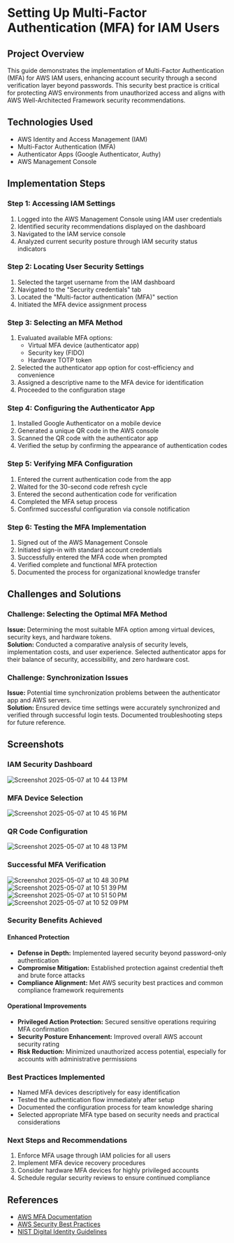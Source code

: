 # Setting Up Multi-Factor Authentication (MFA) for IAM Users

## Project Overview
This guide demonstrates the implementation of Multi-Factor Authentication (MFA) for AWS IAM users, enhancing account security through a second verification layer beyond passwords. This security best practice is critical for protecting AWS environments from unauthorized access and aligns with AWS Well-Architected Framework security recommendations.

## Technologies Used
- AWS Identity and Access Management (IAM)
- Multi-Factor Authentication (MFA)
- Authenticator Apps (Google Authenticator, Authy)
- AWS Management Console

## Implementation Steps

### Step 1: Accessing IAM Settings
1. Logged into the AWS Management Console using IAM user credentials
2. Identified security recommendations displayed on the dashboard
3. Navigated to the IAM service console
4. Analyzed current security posture through IAM security status indicators

### Step 2: Locating User Security Settings
1. Selected the target username from the IAM dashboard
2. Navigated to the "Security credentials" tab
3. Located the "Multi-factor authentication (MFA)" section
4. Initiated the MFA device assignment process

### Step 3: Selecting an MFA Method
1. Evaluated available MFA options:
   - Virtual MFA device (authenticator app)
   - Security key (FIDO)
   - Hardware TOTP token
2. Selected the authenticator app option for cost-efficiency and convenience
3. Assigned a descriptive name to the MFA device for identification
4. Proceeded to the configuration stage

### Step 4: Configuring the Authenticator App
1. Installed Google Authenticator on a mobile device
2. Generated a unique QR code in the AWS console
3. Scanned the QR code with the authenticator app
4. Verified the setup by confirming the appearance of authentication codes

### Step 5: Verifying MFA Configuration
1. Entered the current authentication code from the app
2. Waited for the 30-second code refresh cycle
3. Entered the second authentication code for verification
4. Completed the MFA setup process
5. Confirmed successful configuration via console notification

### Step 6: Testing the MFA Implementation
1. Signed out of the AWS Management Console
2. Initiated sign-in with standard account credentials
3. Successfully entered the MFA code when prompted
4. Verified complete and functional MFA protection
5. Documented the process for organizational knowledge transfer

## Challenges and Solutions

### Challenge: Selecting the Optimal MFA Method
**Issue:** Determining the most suitable MFA option among virtual devices, security keys, and hardware tokens.  
**Solution:** Conducted a comparative analysis of security levels, implementation costs, and user experience. Selected authenticator apps for their balance of security, accessibility, and zero hardware cost.

### Challenge: Synchronization Issues
**Issue:** Potential time synchronization problems between the authenticator app and AWS servers.  
**Solution:** Ensured device time settings were accurately synchronized and verified through successful login tests. Documented troubleshooting steps for future reference.

## Screenshots

### IAM Security Dashboard
![Screenshot 2025-05-07 at 10 44 13 PM](https://github.com/user-attachments/assets/661a65b4-6e1b-486a-8341-ad3b8d1a640c)


### MFA Device Selection
![Screenshot 2025-05-07 at 10 45 16 PM](https://github.com/user-attachments/assets/8469e25a-20ed-41ae-8bee-96fc7aa7d9a4)


### QR Code Configuration
![Screenshot 2025-05-07 at 10 48 13 PM](https://github.com/user-attachments/assets/252dfb4c-afb6-488c-8b95-de5983b8cc2d)


### Successful MFA Verification
![Screenshot 2025-05-07 at 10 48 30 PM](https://github.com/user-attachments/assets/90328213-040a-414b-a79d-a596b93bedb8)
![Screenshot 2025-05-07 at 10 51 39 PM](https://github.com/user-attachments/assets/428a4888-99e0-4ba1-ad14-34defeb59258)
![Screenshot 2025-05-07 at 10 51 50 PM](https://github.com/user-attachments/assets/26764b79-bca7-468f-8bae-5848b22e4d22)
![Screenshot 2025-05-07 at 10 52 09 PM](https://github.com/user-attachments/assets/4fbc70a3-2f76-49e1-9499-6c96a7855c22)


### Security Benefits Achieved

#### Enhanced Protection
- **Defense in Depth:** Implemented layered security beyond password-only authentication
- **Compromise Mitigation:** Established protection against credential theft and brute force attacks
- **Compliance Alignment:** Met AWS security best practices and common compliance framework requirements

#### Operational Improvements
- **Privileged Action Protection:** Secured sensitive operations requiring MFA confirmation
- **Security Posture Enhancement:** Improved overall AWS account security rating
- **Risk Reduction:** Minimized unauthorized access potential, especially for accounts with administrative permissions

### Best Practices Implemented
- Named MFA devices descriptively for easy identification
- Tested the authentication flow immediately after setup
- Documented the configuration process for team knowledge sharing
- Selected appropriate MFA type based on security needs and practical considerations

### Next Steps and Recommendations
1. Enforce MFA usage through IAM policies for all users
2. Implement MFA device recovery procedures
3. Consider hardware MFA devices for highly privileged accounts
4. Schedule regular security reviews to ensure continued compliance

## References
- [AWS MFA Documentation](https://docs.aws.amazon.com/IAM/latest/UserGuide/id_credentials_mfa.html)
- [AWS Security Best Practices](https://aws.amazon.com/architecture/security-identity-compliance/)
- [NIST Digital Identity Guidelines](https://pages.nist.gov/800-63-3/)
